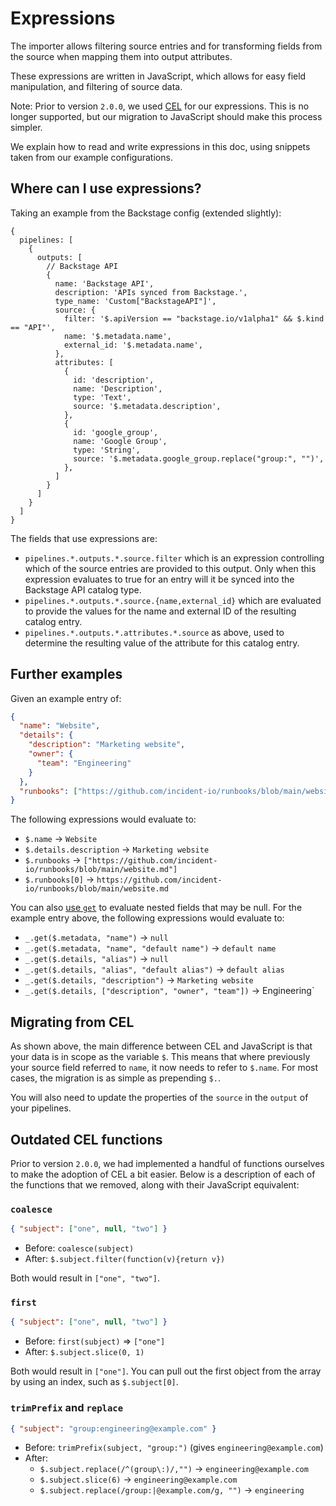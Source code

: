 # Expressions

The importer allows filtering source entries and for transforming fields from
the source when mapping them into output attributes.

These expressions are written in JavaScript, which allows for easy field
manipulation, and filtering of source data.

Note: Prior to version `2.0.0`, we used [CEL](https://github.com/google/cel-spec)
for our expressions. This is no longer supported, but our migration to
JavaScript should make this process simpler.

We explain how to read and write expressions in this doc, using snippets taken
from our example configurations.

## Where can I use expressions?

Taking an example from the Backstage config (extended slightly):

```jsonnet
{
  pipelines: [
    {
      outputs: [
        // Backstage API
        {
          name: 'Backstage API',
          description: 'APIs synced from Backstage.',
          type_name: 'Custom["BackstageAPI"]',
          source: {
            filter: '$.apiVersion == "backstage.io/v1alpha1" && $.kind == "API"',
            name: '$.metadata.name',
            external_id: '$.metadata.name',
          },
          attributes: [
            {
              id: 'description',
              name: 'Description',
              type: 'Text',
              source: '$.metadata.description',
            },
            {
              id: 'google_group',
              name: 'Google Group',
              type: 'String',
              source: '$.metadata.google_group.replace("group:", "")',
            },
          ]
        }
      ]
    }
  ]
}
```

The fields that use expressions are:

- `pipelines.*.outputs.*.source.filter` which is an expression controlling which
  of the source entries are provided to this output. Only when this expression
  evaluates to true for an entry will it be synced into the Backstage API
  catalog type.
- `pipelines.*.outputs.*.source.{name,external_id}` which are evaluated to
  provide the values for the name and external ID of the resulting catalog
  entry.
- `pipelines.*.outputs.*.attributes.*.source` as above, used to determine the
  resulting value of the attribute for this catalog entry.

## Further examples

Given an example entry of:

```json
{
  "name": "Website",
  "details": {
    "description": "Marketing website",
    "owner": {
      "team": "Engineering"
    }
  },
  "runbooks": ["https://github.com/incident-io/runbooks/blob/main/website.md"]
}
```

The following expressions would evaluate to:

- `$.name` → `Website`
- `$.details.description` → `Marketing website`
- `$.runbooks` → `["https://github.com/incident-io/runbooks/blob/main/website.md"]`
- `$.runbooks[0]` → `https://github.com/incident-io/runbooks/blob/main/website.md`

You can also [use `get`](https://underscorejs.org/#get) to evaluate nested fields that may be null.
For the example entry above, the following expressions would evaluate to:

- `_.get($.metadata, "name")` → `null`
- `_.get($.metadata, "name", "default name")` → `default name`
- `_.get($.details, "alias")` → `null`
- `_.get($.details, "alias", "default alias")` → `default alias`
- `_.get($.details, "description")` → `Marketing website`
- `_.get($.details, ["description", "owner", "team"])` → Engineering`

## Migrating from CEL

As shown above, the main difference between CEL and JavaScript is that your
data is in scope as the variable `$`. This means that where previously your
source field referred to `name`, it now needs to refer to `$.name`. For most
cases, the migration is as simple as prepending `$.`.

You will also need to update the properties of the `source` in the `output` of
your pipelines.

## Outdated CEL functions

Prior to version `2.0.0`, we had implemented a handful of functions ourselves
to make the adoption of CEL a bit easier. Below is a description of each of
the functions that we removed, along with their JavaScript equivalent:

### `coalesce`

```json
{ "subject": ["one", null, "two"] }
```

- Before: `coalesce(subject)`
- After: `$.subject.filter(function(v){return v})`

Both would result in `["one", "two"]`.

### `first`

```json
{ "subject": ["one", null, "two"] }
```

- Before: `first(subject)` => `["one"]`
- After: `$.subject.slice(0, 1)`

Both would result in `["one"]`. You can pull out the first object from the
array by using an index, such as `$.subject[0]`.

### `trimPrefix` and `replace`

```json
{ "subject": "group:engineering@example.com" }
```

- Before: `trimPrefix(subject, "group:")` (gives `engineering@example.com`)
- After:
  - `$.subject.replace(/^(group\:)/,"")` → `engineering@example.com`
  - `$.subject.slice(6)` → `engineering@example.com`
  - `$.subject.replace(/group:|@example.com/g, "")` → `engineering`
